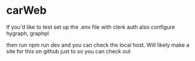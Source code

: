 # carWeb
If you'd like to test set up the .env file with clerk auth also configure hygraph, graphpl 

then run npm run dev and you can check the local host. Will likely make a site for this on github just to so you can check out 

